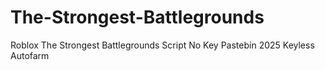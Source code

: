 # The-Strongest-Battlegrounds
Roblox The Strongest Battlegrounds Script No Key Pastebin 2025 Keyless Autofarm
